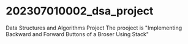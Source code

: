 # 202307010002_dsa_project
Data Structures and Algorithms Project
The prooject is "Implementing Backward and Forward Buttons of a Broser Using Stack"
